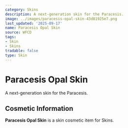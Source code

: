 ```yaml
---
category: Skins
description: A next-generation skin for the Paracesis.
image: ../images/paracesis-opal-skin-43d81925e7.png
last_updated: '2025-09-17'
name: Paracesis Opal Skin
source: WFCD
tags:
- Skin
- Skins
tradable: false
type: Skin
---
```


# Paracesis Opal Skin

A next-generation skin for the Paracesis.

## Cosmetic Information

**Paracesis Opal Skin** is a skin cosmetic item for Skins.


